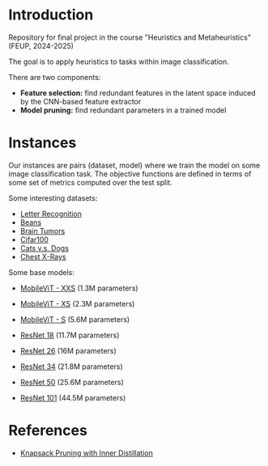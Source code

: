 # Introduction

Repository for final project in the course "Heuristics and Metaheuristics" (FEUP, 2024-2025)

The goal is to apply heuristics to tasks within image classification.

There are two components:

- **Feature selection:** find redundant features in the latent space induced by the CNN-based feature extractor
- **Model pruning:** find redundant parameters in a trained model

# Instances 

Our instances are pairs (dataset, model) where we train the model on some image classification task.
The objective functions are defined in terms of some set of metrics computed over the test split. 

Some interesting datasets:
- [Letter Recognition](https://huggingface.co/datasets/pittawat/letter_recognition)
- [Beans](https://huggingface.co/datasets/AI-Lab-Makerere/beans)
- [Brain Tumors](https://huggingface.co/datasets/benschill/brain-tumor-collection)
- [Cifar100](https://huggingface.co/datasets/uoft-cs/cifar100)
- [Cats v.s. Dogs](https://huggingface.co/datasets/microsoft/cats_vs_dogs)
- [Chest X-Rays](https://huggingface.co/datasets/AiresPucrs/chest-xray)

Some base models:
- [MobileViT - XXS](https://huggingface.co/apple/mobilevit-xx-small) (1.3M parameters)
- [MobileViT - XS](https://huggingface.co/apple/mobilevit-x-small) (2.3M parameters)
- [MobileViT - S](https://huggingface.co/apple/mobilevit-small) (5.6M parameters)

- [ResNet 18](https://huggingface.co/microsoft/resnet-18) (11.7M parameters)
- [ResNet 26](https://huggingface.co/microsoft/resnet-26) (16M parameters)
- [ResNet 34](https://huggingface.co/microsoft/resnet-34) (21.8M parameters)
- [ResNet 50](https://huggingface.co/microsoft/resnet-50) (25.6M parameters)
- [ResNet 101](https://huggingface.co/microsoft/resnet-101) (44.5M parameters)

# References

- [Knapsack Pruning with Inner Distillation](https://arxiv.org/pdf/2002.08258)
